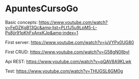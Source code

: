 # ApuntesCursoGo
Basic concepts: https://www.youtube.com/watch?v=FeDZKgB13Qc&amp;list=PLt1J5u9LpM5-L-Ps8jjr91pKhFxAnxKJp&amp;index=1 

First server: https://www.youtube.com/watch?v=juVYPx0UG80

First CRUD: https://www.youtube.com/watch?v=G58gN0lIbyI

Api REST: https://www.youtube.com/watch?v=pQAV8A9KLwk

Test: https://www.youtube.com/watch?v=THUGSL6GM0g

